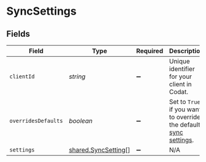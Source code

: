 # SyncSettings


## Fields

| Field                                                                                                                           | Type                                                                                                                            | Required                                                                                                                        | Description                                                                                                                     |
| ------------------------------------------------------------------------------------------------------------------------------- | ------------------------------------------------------------------------------------------------------------------------------- | ------------------------------------------------------------------------------------------------------------------------------- | ------------------------------------------------------------------------------------------------------------------------------- |
| `clientId`                                                                                                                      | *string*                                                                                                                        | :heavy_minus_sign:                                                                                                              | Unique identifier for your client in Codat.                                                                                     |
| `overridesDefaults`                                                                                                             | *boolean*                                                                                                                       | :heavy_minus_sign:                                                                                                              | Set to `True` if you want to override the default [sync settings](https://docs.codat.io/knowledge-base/advanced-sync-settings). |
| `settings`                                                                                                                      | [shared.SyncSetting](../../../sdk/models/shared/syncsetting.md)[]                                                               | :heavy_minus_sign:                                                                                                              | N/A                                                                                                                             |